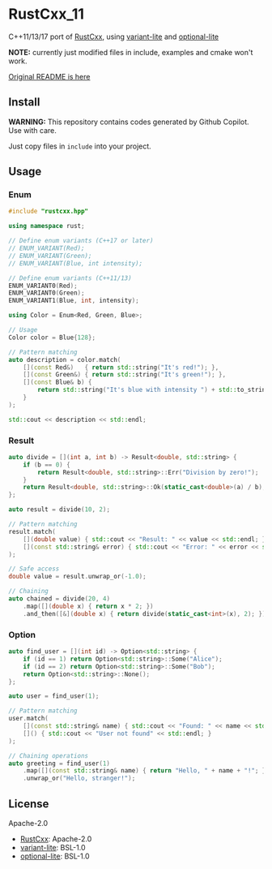 # RustCxx_11

C++11/13/17 port of [RustCxx](https://github.com/DapengFeng/RustCxx), using [variant-lite](https://github.com/martinmoene/variant-lite) and [optional-lite](https://github.com/martinmoene/optional-lite)

**NOTE:** currently just modified files in include, examples and cmake won't work.

[Original README is here](README_ORIG.md)

## Install

**WARNING:** This repository contains codes generated by Github Copilot. Use with care.

Just copy files in `include` into your project.

## Usage

### Enum

```cpp
#include "rustcxx.hpp"

using namespace rust;

// Define enum variants (C++17 or later)
// ENUM_VARIANT(Red);
// ENUM_VARIANT(Green);
// ENUM_VARIANT(Blue, int intensity);

// Define enum variants (C++11/13)
ENUM_VARIANT0(Red);
ENUM_VARIANT0(Green);
ENUM_VARIANT1(Blue, int, intensity);

using Color = Enum<Red, Green, Blue>;

// Usage
Color color = Blue{128};

// Pattern matching
auto description = color.match(
    [](const Red&)   { return std::string("It's red!"); },
    [](const Green&) { return std::string("It's green!"); },
    [](const Blue& b) {
        return std::string("It's blue with intensity ") + std::to_string(b.intensity);
    }
);

std::cout << description << std::endl;
```

### Result

```cpp
auto divide = [](int a, int b) -> Result<double, std::string> {
    if (b == 0) {
        return Result<double, std::string>::Err("Division by zero!");
    }
    return Result<double, std::string>::Ok(static_cast<double>(a) / b);
};

auto result = divide(10, 2);

// Pattern matching
result.match(
    [](double value) { std::cout << "Result: " << value << std::endl; },
    [](const std::string& error) { std::cout << "Error: " << error << std::endl; }
);

// Safe access
double value = result.unwrap_or(-1.0);

// Chaining
auto chained = divide(20, 4)
    .map([](double x) { return x * 2; })
    .and_then([&](double x) { return divide(static_cast<int>(x), 2); });
```

### Option

```cpp
auto find_user = [](int id) -> Option<std::string> {
    if (id == 1) return Option<std::string>::Some("Alice");
    if (id == 2) return Option<std::string>::Some("Bob");
    return Option<std::string>::None();
};

auto user = find_user(1);

// Pattern matching
user.match(
    [](const std::string& name) { std::cout << "Found: " << name << std::endl; },
    []() { std::cout << "User not found" << std::endl; }
);

// Chaining operations
auto greeting = find_user(1)
    .map([](const std::string& name) { return "Hello, " + name + "!"; })
    .unwrap_or("Hello, stranger!");
```

## License

Apache-2.0

- [RustCxx](https://github.com/DapengFeng/RustCxx): Apache-2.0
- [variant-lite](https://github.com/martinmoene/variant-lite): BSL-1.0
- [optional-lite](https://github.com/martinmoene/optional-lite): BSL-1.0
